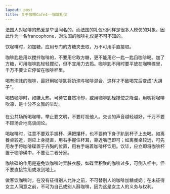 ```yaml
---
layout: post
title: 关于咖啡Cafe4——咖啡礼仪
---
```


<p>法国人对咖啡的热爱是举世闻名的，而法国的礼仪也同样是很多人模仿的对象。因此作为一名francophone，对法国的咖啡礼仪是不可不知的。</p>
<p>饮咖啡时，如加糖，应用专门的方糖夹去取，万不可用手直接取。</p>
<p>咖啡匙是用以搅拌咖啡的，不要用它取方糖，更不能用它一匙一匙舀咖啡喝。加了方糖，可用咖啡匙轻轻搅动，但不宜用力去捣。咖啡匙不用时要平放在咖啡碟里，千万不要让它停留在咖啡杯里。</p>
<p>喝有泡沫的咖啡，最好用咖啡匙将奶泡与咖啡混合，这样才不致喝完后变成“大胡子”。</p>
<p>喝热咖啡时，如嫌太热，可待它自然冷却，或用咖啡匙轻搅使之降温，用嘴将咖啡吹凉，是十分不文雅的举动。<br />　　<br />在公共场所喝咖啡，举止要文明，不要盯视他人。交谈的声音越轻越好，千万不要不顾场合地高谈阔论。</p>
<p>喝咖啡时，注意不要双手握杯、满把攥杯，也不要俯下身子趴到杯子上去喝。如离餐桌较近，则应上身挺直，用右手握住杯耳，靠近嘴巴即可；如离餐桌较远，可先用左手将咖啡碟置于齐胸的位置，用右手端着咖啡杯饮用。饮毕，应立即将咖啡杯置于咖啡碟中，不要让二者分家。</p>
<p>咖啡碟的作用是避免饮咖啡时弄脏衣服，如碟里积聚的咖啡过多，可倒入杯中，但不要直接饮用或泼到地上。</p>
<p>做客饮咖啡时，在没有征得别人允许之前，不可替别人的咖啡加糖或奶；在未征得女主人同意之前，不可为自己或别人斟咖啡，因为这是女主人的义务与权利。</p>
